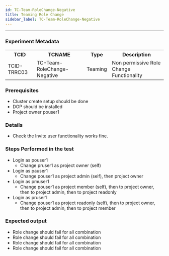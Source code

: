 ```yaml
---
id: TC-Team-RoleChange-Negative
title: Teaming Role Change
sidebar_label: TC-Team-RoleChange-Negative
---
```

------


### Experiment Metadata

<table>
  <tr>
    <th> TCID </th>
    <th> TCNAME </th>
    <th> Type </th>
    <th> Description </th>
  </tr>
  <tr>
    <td> TCID-TRRC03 </td>
    <td> TC-Team-RoleChange-Negative </td>
    <td> Teaming </td>
    <td> Non permissive Role Change Functionality  </td>
  </tr>
</table>

### Prerequisites
- Cluster create setup should be done
- DOP should be installed
- Project owner pouser1


### Details
- Check the Invite user functionality works fine.

### Steps Performed in the test

- Login as pouser1
  - Change pruser1 as project owner (self)
- Login as pauser1
  - Change pouser1 as project admin (self), then project owner
- Login as pmuser1
  - Change pouser1 as project member (self), then to project owner, then to project admin, then to project readonly
- Login as pruser1
  - Change pouser1 as project readonly (self), then to project owner, then to project admin, then to project member


### Expected output

- Role change should fail for all combination
- Role change should fail for all combination
- Role change should fail for all combination
- Role change should fail for all combination
